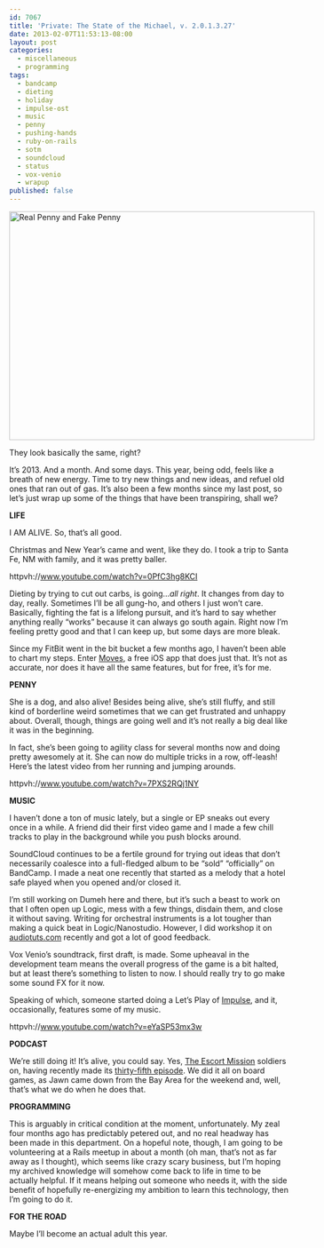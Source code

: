 ```yaml
---
id: 7067
title: 'Private: The State of the Michael, v. 2.0.1.3.27'
date: 2013-02-07T11:53:13-08:00
layout: post
categories:
  - miscellaneous
  - programming
tags:
  - bandcamp
  - dieting
  - holiday
  - impulse-ost
  - music
  - penny
  - pushing-hands
  - ruby-on-rails
  - sotm
  - soundcloud
  - status
  - vox-venio
  - wrapup
published: false
---
```

<div id="attachment_7068" style="width: 560px" class="wp-caption alignnone">
  <a href="http://blog.nebyoolae.com/wp-content/uploads/2013/02/photo.jpg"><img aria-describedby="caption-attachment-7068" data-attachment-id="7068" data-permalink="https://blog.nebyoolae.com/?attachment_id=7068" data-orig-file="https://blog.nebyoolae.com/wp-content/uploads/2013/02/photo.jpg" data-orig-size="3264,2448" data-comments-opened="1" data-image-meta="{&quot;aperture&quot;:&quot;2.4&quot;,&quot;credit&quot;:&quot;&quot;,&quot;camera&quot;:&quot;iPhone 5&quot;,&quot;caption&quot;:&quot;&quot;,&quot;created_timestamp&quot;:&quot;1359904667&quot;,&quot;copyright&quot;:&quot;&quot;,&quot;focal_length&quot;:&quot;4.13&quot;,&quot;iso&quot;:&quot;160&quot;,&quot;shutter_speed&quot;:&quot;0.05&quot;,&quot;title&quot;:&quot;&quot;}" data-image-title="Real Penny and Fake Penny" data-image-description="" data-image-caption="<p>They look basically the same, right?</p>
" data-medium-file="https://blog.nebyoolae.com/wp-content/uploads/2013/02/photo-320x240.jpg" data-large-file="https://blog.nebyoolae.com/wp-content/uploads/2013/02/photo-640x480.jpg" loading="lazy" class="size-large wp-image-7068" alt="Real Penny and Fake Penny" src="http://blog.nebyoolae.com/wp-content/uploads/2013/02/photo-640x480.jpg" width="550" height="412" srcset="https://blog.nebyoolae.com/wp-content/uploads/2013/02/photo-640x480.jpg 640w, https://blog.nebyoolae.com/wp-content/uploads/2013/02/photo-320x240.jpg 320w" sizes="(max-width: 550px) 100vw, 550px" /></a>

  <p id="caption-attachment-7068" class="wp-caption-text">
    They look basically the same, right?
  </p>
</div>

It&#8217;s 2013. And a month. And some days. This year, being odd, feels like a breath of new energy. Time to try new things and new ideas, and refuel old ones that ran out of gas. It&#8217;s also been a few months since my last post, so let&#8217;s just wrap up some of the things that have been transpiring, shall we?

**LIFE**

I AM ALIVE. So, that&#8217;s all good.

Christmas and New Year&#8217;s came and went, like they do. I took a trip to Santa Fe, NM with family, and it was pretty baller.

httpvh://www.youtube.com/watch?v=0PfC3hg8KCI

Dieting by trying to cut out carbs, is going&#8230;_all right_. It changes from day to day, really. Sometimes I&#8217;ll be all gung-ho, and others I just won&#8217;t care. Basically, fighting the fat is a lifelong pursuit, and it&#8217;s hard to say whether anything really &#8220;works&#8221; because it can always go south again. Right now I&#8217;m feeling pretty good and that I can keep up, but some days are more bleak.

Since my FitBit went in the bit bucket a few months ago, I haven&#8217;t been able to chart my steps. Enter [Moves](https://itunes.apple.com/us/app/moves/id509204969?mt=8), a free iOS app that does just that. It&#8217;s not as accurate, nor does it have all the same features, but for free, it&#8217;s for me.

**PENNY**

She is a dog, and also alive! Besides being alive, she&#8217;s still fluffy, and still kind of borderline weird sometimes that we can get frustrated and unhappy about. Overall, though, things are going well and it&#8217;s not really a big deal like it was in the beginning.

In fact, she&#8217;s been going to agility class for several months now and doing pretty awesomely at it. She can now do multiple tricks in a row, off-leash! Here&#8217;s the latest video from her running and jumping arounds.

httpvh://www.youtube.com/watch?v=7PXS2RQj1NY

**MUSIC**

I haven&#8217;t done a ton of music lately, but a single or EP sneaks out every once in a while. A friend did their first video game and I made a few chill tracks to play in the background while you push blocks around.



SoundCloud continues to be a fertile ground for trying out ideas that don&#8217;t necessarily coalesce into a full-fledged album to be &#8220;sold&#8221; &#8220;officially&#8221; on BandCamp. I made a neat one recently that started as a melody that a hotel safe played when you opened and/or closed it.



I&#8217;m still working on Dumeh here and there, but it&#8217;s such a beast to work on that I often open up Logic, mess with a few things, disdain them, and close it without saving. Writing for orchestral instruments is a lot tougher than making a quick beat in Logic/Nanostudio. However, I did workshop it on [audiotuts.com](http://audio.tutsplus.com/articles/workshop/workshop-266-dumeh-by-michael-chadwick/) recently and got a lot of good feedback.

Vox Venio&#8217;s soundtrack, first draft, is made. Some upheaval in the development team means the overall progress of the game is a bit halted, but at least there&#8217;s something to listen to now. I should really try to go make some sound FX for it now.

Speaking of which, someone started doing a Let&#8217;s Play of [Impulse](http://deck16.net/impulse), and it, occasionally, features some of my music.

httpvh://www.youtube.com/watch?v=eYaSP53mx3w

**PODCAST**

We&#8217;re still doing it! It&#8217;s alive, you could say. Yes, [The Escort Mission](http://theescortmission.com) soldiers on, having recently made its [thirty-fifth episode](http://theescortmission.com/2013/02/06/tem-podcast-035-cave-chickens-take-over-suburban-tokyo/). We did it all on board games, as Jawn came down from the Bay Area for the weekend and, well, that&#8217;s what we do when he does that.

**PROGRAMMING**

This is arguably in critical condition at the moment, unfortunately. My zeal four months ago has predictably petered out, and no real headway has been made in this department. On a hopeful note, though, I am going to be volunteering at a Rails meetup in about a month (oh man, that&#8217;s not as far away as I thought), which seems like crazy scary business, but I&#8217;m hoping my archived knowledge will somehow come back to life in time to be actually helpful. If it means helping out someone who needs it, with the side benefit of hopefully re-energizing my ambition to learn this technology, then I&#8217;m going to do it.

**FOR THE ROAD**

Maybe I&#8217;ll become an actual adult this year.
